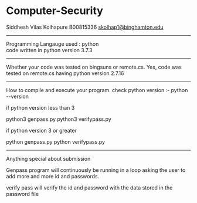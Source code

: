 # Computer-Security

Siddhesh Vilas Kolhapure
B00815336
skolhap1@binghamton.edu

--------------------------------------------------------------------

Programming Langauge used : python  
code written in python version 3.7.3

---------------------------------------------------------------------

Whether your code was tested on bingsuns or remote.cs.
Yes, code was tested on remote.cs having python version 2.7.16

---------------------------------------------------------------------

How to compile and execute your program.
check python version :- python --version

if python version less than 3

python3 genpass.py
python3 verifypass.py 

if python version 3 or greater

python genpass.py
python verifypass.py 

---------------------------------------------------------------------

Anything special about submission

Genpass program will continuously be running in a loop asking the user to add more and more id and passwords.

verify pass will verify the id and password with the data stored in the password file

